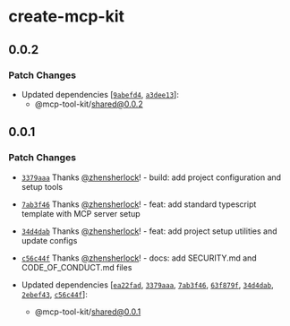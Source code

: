 # create-mcp-kit

## 0.0.2

### Patch Changes

- Updated dependencies [[`9abefd4`](https://github.com/my-mcp-hub/mcp-kit/commit/9abefd459bc593759af596cbbe670771eb183b49), [`a3dee13`](https://github.com/my-mcp-hub/mcp-kit/commit/a3dee1376a7cb99f347f85fed69ff09d839f8a0d)]:
  - @mcp-tool-kit/shared@0.0.2

## 0.0.1

### Patch Changes

- [`3379aaa`](https://github.com/my-mcp-hub/mcp-kit/commit/3379aaa421e413d0c290128babd0d072c1034a0e) Thanks [@zhensherlock](https://github.com/zhensherlock)! - build: add project configuration and setup tools

- [`7ab3f46`](https://github.com/my-mcp-hub/mcp-kit/commit/7ab3f462dbb154500245b6f00a0741ddf81ae712) Thanks [@zhensherlock](https://github.com/zhensherlock)! - feat: add standard typescript template with MCP server setup

- [`34d4dab`](https://github.com/my-mcp-hub/mcp-kit/commit/34d4dab0e9e28f2e5ec0e76b44d55cfd12a7ef5d) Thanks [@zhensherlock](https://github.com/zhensherlock)! - feat: add project setup utilities and update configs

- [`c56c44f`](https://github.com/my-mcp-hub/mcp-kit/commit/c56c44fb3d039b9ade198105a1f9aba4d5f95032) Thanks [@zhensherlock](https://github.com/zhensherlock)! - docs: add SECURITY.md and CODE_OF_CONDUCT.md files

- Updated dependencies [[`ea22fad`](https://github.com/my-mcp-hub/mcp-kit/commit/ea22fad55eb0b2d1d9d04e0054b736b198164509), [`3379aaa`](https://github.com/my-mcp-hub/mcp-kit/commit/3379aaa421e413d0c290128babd0d072c1034a0e), [`7ab3f46`](https://github.com/my-mcp-hub/mcp-kit/commit/7ab3f462dbb154500245b6f00a0741ddf81ae712), [`63f879f`](https://github.com/my-mcp-hub/mcp-kit/commit/63f879f86acb9852811b8b61fa95eb298f0df1f6), [`34d4dab`](https://github.com/my-mcp-hub/mcp-kit/commit/34d4dab0e9e28f2e5ec0e76b44d55cfd12a7ef5d), [`2ebef43`](https://github.com/my-mcp-hub/mcp-kit/commit/2ebef43ad78b2649a63f7f206b74b9b7e03ab879), [`c56c44f`](https://github.com/my-mcp-hub/mcp-kit/commit/c56c44fb3d039b9ade198105a1f9aba4d5f95032)]:
  - @mcp-tool-kit/shared@0.0.1
